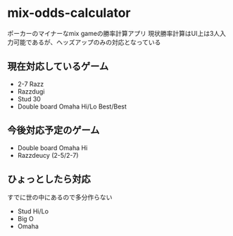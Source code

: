 # mix-odds-calculator

ポーカーのマイナーなmix gameの勝率計算アプリ
現状勝率計算はUI上は3人入力可能であるが、ヘッズアップのみの対応となっている

## 現在対応しているゲーム

* 2-7 Razz
* Razzdugi
* Stud 30
* Double board Omaha Hi/Lo Best/Best

## 今後対応予定のゲーム

* Double board Omaha Hi
* Razzdeucy (2-5/2-7)

## ひょっとしたら対応

すでに世の中にあるので多分作らない

* Stud Hi/Lo
* Big O
* Omaha
